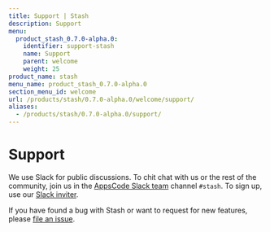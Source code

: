 ```yaml
---
title: Support | Stash
description: Support
menu:
  product_stash_0.7.0-alpha.0:
    identifier: support-stash
    name: Support
    parent: welcome
    weight: 25
product_name: stash
menu_name: product_stash_0.7.0-alpha.0
section_menu_id: welcome
url: /products/stash/0.7.0-alpha.0/welcome/support/
aliases:
  - /products/stash/0.7.0-alpha.0/support/
---
```

# Support

We use Slack for public discussions. To chit chat with us or the rest of the community, join us in the [AppsCode Slack team](https://appscode.slack.com/messages/C8NCX6N23/details/) channel `#stash`. To sign up, use our [Slack inviter](https://slack.appscode.com/).

If you have found a bug with Stash or want to request for new features, please [file an issue](https://github.com/appscode/stash/issues/new).

